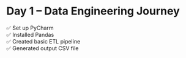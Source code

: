 # Day 1 – Data Engineering Journey

✅ Set up PyCharm  
✅ Installed Pandas  
✅ Created basic ETL pipeline  
✅ Generated output CSV file  
